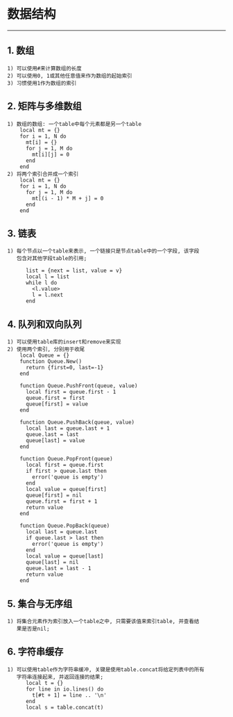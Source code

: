# **数据结构**
***



## **1. 数组**
    1) 可以使用#来计算数组的长度
    2) 可以使用0, 1或其他任意值来作为数组的起始索引
    3) 习惯使用1作为数组的索引



## **2. 矩阵与多维数组**
    1) 数组的数组: 一个table中每个元素都是另一个table
        local mt = {}
        for i = 1, N do
          mt[i] = {}
          for j = 1, M do
            mt[i][j] = 0
          end
        end
    2) 将两个索引合并成一个索引
        local mt = {}
        for i = 1, N do
          for j = 1, M do
            mt[(i - 1) * M + j] = 0
          end
        end





## **3. 链表**
    1) 每个节点以一个table来表示, 一个链接只是节点table中的一个字段, 该字段
       包含对其他字段table的引用;
          
          list = {next = list, value = v}
          local l = list
          while l do
            <l.value>
            l = l.next
          end



## **4. 队列和双向队列**
    1) 可以使用table库的insert和remove来实现
    2) 使用两个索引, 分别用于收尾
        local Queue = {}
        function Queue.New()
          return {first=0, last=-1}
        end

        function Queue.PushFront(queue, value)
          local first = queue.first - 1
          queue.first = first
          queue[first] = value
        end

        function Queue.PushBack(queue, value)
          local last = queue.last + 1
          queue.last = last
          queue[last] = value
        end

        function Queue.PopFront(queue)
          local first = queue.first
          if first > queue.last then
            error('queue is empty')
          end
          local value = queue[first]
          queue[first] = nil
          queue.first = first + 1
          return value
        end

        function Queue.PopBack(queue)
          local last = queue.last
          if queue.last > last then
            error('queue is empty')
          end
          local value = queue[last]
          queue[last] = nil
          queue.last = last - 1
          return value
        end


## **5. 集合与无序组**
    1) 将集合元素作为索引放入一个table之中, 只需要该值来索引table, 并查看结
       果是否是nil;



## **6. 字符串缓存**
    1) 可以使用table作为字符串缓冲, 关键是使用table.concat将给定列表中的所有
       字符串连接起来, 并返回连接的结果;
          local t = {}
          for line in io.lines() do
            t[#t + 1] = line .. '\n'
          end
          local s = table.concat(t)
